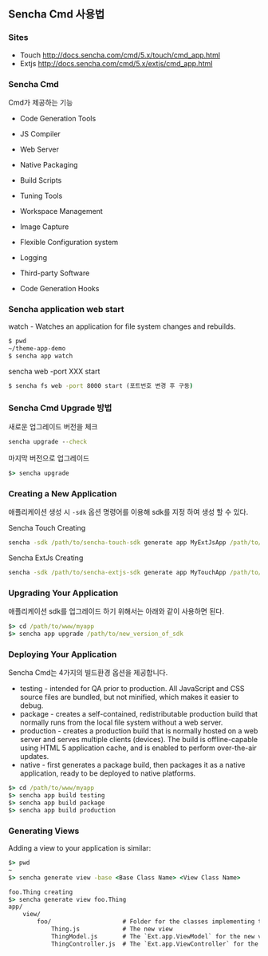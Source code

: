 ## Sencha Cmd 사용법

### Sites

* Touch http://docs.sencha.com/cmd/5.x/touch/cmd_app.html
* Extjs http://docs.sencha.com/cmd/5.x/extjs/cmd_app.html

### Sencha Cmd

Cmd가 제공하는 기능

* Code Generation Tools

* JS Compiler

* Web Server

* Native Packaging

* Build Scripts

* Tuning Tools

* Workspace Management

* Image Capture

* Flexible Configuration system

* Logging

* Third-party Software

* Code Generation Hooks

### Sencha application web start

watch - Watches an application for file system changes and rebuilds.

```cmd
$ pwd
~/theme-app-demo
$ sencha app watch
```

sencha web -port XXX start

```cmd
$ sencha fs web -port 8000 start (포트번호 변경 후 구동)
```

### Sencha Cmd Upgrade  방법

새로운 업그레이드 버전을 체크

```cmd
sencha upgrade --check
```

마지막 버전으로 업그레이드

```cmd
$> sencha upgrade
```

### Creating a New Application

애플리케이션 생성 시 `-sdk` 옵션 명령어를 이용해 sdk를 지정 하여 생성 할 수 있다.

Sencha Touch Creating

```cmd
sencha -sdk /path/to/sencha-touch-sdk generate app MyExtJsApp /path/to/www/myapp
```

Sencha ExtJs Creating

```cmd
sencha -sdk /path/to/sencha-extjs-sdk generate app MyTouchApp /path/to/www/myapp
```

### Upgrading Your Application

애플리케이션 sdk를 업그레이드 하기 위해서는 아래와 같이 사용하면 된다.

```cmd
$> cd /path/to/www/myapp
$> sencha app upgrade /path/to/new_version_of_sdk
```

### Deploying Your Application

Sencha Cmd는 4가지의 빌드환경 옵션을 제공합니다.

* testing - intended for QA prior to production. All JavaScript and CSS source files are bundled, but not minified, which makes it easier to debug.
* package - creates a self-contained, redistributable production build that normally runs from the local file system without a web server.
* production - creates a production build that is normally hosted on a web server and serves multiple clients (devices). The build is offline-capable using HTML 5 application cache, and is enabled to perform over-the-air updates.
* native - first generates a package build, then packages it as a native application, ready to be deployed to native platforms.

```cmd
$> cd /path/to/www/myapp
$> sencha app build testing
$> sencha app build package
$> sencha app build production
```

### Generating Views 

Adding a view to your application is similar:

```cmd
$> pwd
~
$> sencha generate view -base <Base Class Name> <View Class Name>

foo.Thing creating
$> sencha generate view foo.Thing
app/
    view/
        foo/                    # Folder for the classes implementing the new view
            Thing.js            # The new view
            ThingModel.js       # The `Ext.app.ViewModel` for the new view
            ThingController.js  # The `Ext.app.ViewController` for the new view
```